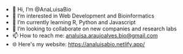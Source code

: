 - 👋 Hi, I’m @AnaLuisaBio
- 👀 I’m interested in Web Development and Bioinformatics
- 🌱 I’m currently learning R, Python and Javascript 
- 💞️ I’m looking to collaborate on new companies and research labs
- 📫 How to reach me: analuisa.araujoalves.bio@gmail.com
- 🌐 Here's my website: https://analuisabio.netlify.app/

<!---
AnaLuisaBio/AnaLuisaBio is a ✨ special ✨ repository because its `README.md` (this file) appears on your GitHub profile.
You can click the Preview link to take a look at your changes.
--->
